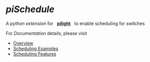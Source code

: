 *piSchedule*   &nbsp;&nbsp;&nbsp;&nbsp;&nbsp; 
==========
*A python extension* for &nbsp;&nbsp;__[pilight](http://www.pilight.org/)__&nbsp;&nbsp; to enable scheduling for switches      

For <em>Documentation</em> details, please visit     

 * [Overview](https://dl.dropboxusercontent.com/u/35444930/piScheduler/doc_0.3/piScheduleOverview.md.html)
 * [Scheduling Examples](https://dl.dropboxusercontent.com/u/35444930/piScheduler/doc_0.3/piScheduleExamples.md.html)
 * [Scheduling Features](https://dl.dropboxusercontent.com/u/35444930/piScheduler/doc_0.3/piScheduleFeatures.md.html)
